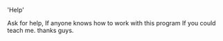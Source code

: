 'Help'

Ask for help,
If anyone knows how to work with this program If you could teach me.
thanks guys.
